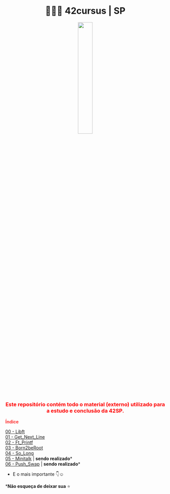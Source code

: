 
<h1 align="center"><b> 👩🏽‍🚀 42cursus | SP </b></h1>

<div align="center" style="color: red;">
  <img width="30%" src="https://user-images.githubusercontent.com/37550557/164530199-5d59f8af-62d7-4c14-b047-b91ce3446f76.png" />
  <h3><b>Este repositório contém todo o material (externo) utilizado para a estudo e conclusão da 42SP.</b></h3>
</div>

<strong style="color: red; opacity: 0.80;">Índice</strong>

[00 - Libft](https://github.com/luciana-pereira/42cursus/tree/master/libft)<br/>
[01 - Get_Next_Line](https://github.com/luciana-pereira/42cursus/blob/master/get-next-line)<br/>
[02 - Ft_Printf](https://github.com/luciana-pereira/ft_printf)<br/> 
[03 - Born2beRoot](https://github.com/luciana-pereira/born2beroot/blob/master/README.md)<br/> 
[04 - So_Long](https://github.com/luciana-pereira/so_long)<br/>
[05 - Minitalk](https://github.com/luciana-pereira/minitalk) | **sendo realizado***<br/>
[06 - Push_Swap](https://github.com/luciana-pereira/push_swap) | **sendo realizado***<br/>

- E o mais importante 👇☺️

***Não esqueça de deixar sua** ⭐

